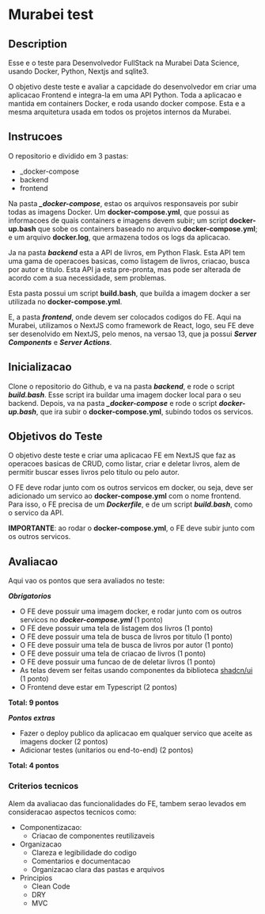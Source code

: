 # Murabei test

## Description

Esse e o teste para Desenvolvedor FullStack na Murabei Data Science, usando Docker, Python, Nextjs and sqlite3.

O objetivo deste teste e avaliar a capcidade do desenvolvedor em criar uma aplicacao Frontend e integra-la em uma API Python. Toda a aplicacao e mantida em containers Docker, e roda usando docker compose. Esta e a mesma arquitetura usada em todos os projetos internos da Murabei.

## Instrucoes

O repositorio e dividido em 3 pastas:

- \_docker-compose
- backend
- frontend

Na pasta **_\_docker-compose_**, estao os arquivos responsaveis por subir todas as imagens Docker. Um **docker-compose.yml**, que possui as informacoes de quais containers e imagens devem subir; um script **docker-up.bash** que sobe os containers baseado no arquivo **docker-compose.yml**; e um arquivo **docker.log**, que armazena todos os logs da aplicacao.

Ja na pasta **_backend_** esta a API de livros, em Python Flask. Esta API tem uma gama de operacoes basicas, como listagem de livros, criacao, busca por autor e titulo. Esta API ja esta pre-pronta, mas pode ser alterada de acordo com a sua necessidade, sem problemas.

Esta pasta possui um script **build.bash**, que builda a imagem docker a ser utilizada no **docker-compose.yml**.

E, a pasta **_frontend_**, onde devem ser colocados codigos do FE. Aqui na Murabei, utilizamos o NextJS como framework de React, logo, seu FE deve ser desenolvido em NextJS, pelo menos, na versao 13, que ja possui **_Server Components_** e **_Server Actions_**.

## Inicializacao

Clone o repositorio do Github, e va na pasta **_backend_**, e rode o script **_build.bash_**. Esse script ira buildar uma imagem docker local para o seu backend. Depois, va na pasta **_\_docker-compose_** e rode o script **_docker-up.bash_**, que ira subir o **docker-compose.yml**, subindo todos os servicos.

## Objetivos do Teste

O objetivo deste teste e criar uma aplicacao FE em NextJS que faz as operacoes basicas de CRUD, como listar, criar e deletar livros, alem de permitir buscar esses livros pelo titulo ou pelo autor.

O FE deve rodar junto com os outros servicos em docker, ou seja, deve ser adicionado um servico ao **docker-compose.yml** com o nome frontend. Para isso, o FE precisa de um **_Dockerfile_**, e de um script **_build.bash_**, como o servico da API.

**IMPORTANTE**: ao rodar o **docker-compose.yml**, o FE deve subir junto com os outros servicos.

## Avaliacao

Aqui vao os pontos que sera avaliados no teste:

**_Obrigatorios_**

- O FE deve possuir uma imagem docker, e rodar junto com os outros servicos no **_docker-compose.yml_** (1 ponto)
- O FE deve possuir uma tela de listagem dos livros (1 ponto)
- O FE deve possuir uma tela de busca de livros por titulo (1 ponto)
- O FE deve possuir uma tela de busca de livros por autor (1 ponto)
- O FE deve possuir uma tela de criacao de livros (1 ponto)
- O FE deve possuir uma funcao de de deletar livros (1 ponto)
- As telas devem ser feitas usando componentes da biblioteca [shadcn/ui](https://ui.shadcn.com/) (1 ponto)
- O Frontend deve estar em Typescript (2 pontos)

**Total: 9 pontos**

**_Pontos extras_**

- Fazer o deploy publico da aplicacao em qualquer servico que aceite as imagens docker (2 pontos)
- Adicionar testes (unitarios ou end-to-end) (2 pontos)


**Total: 4 pontos**

### Criterios tecnicos

Alem da avaliacao das funcionalidades do FE, tambem serao levados em consideracao aspectos tecnicos como:

- Componentizacao:
  - Criacao de componentes reutilizaveis
- Organizacao
  - Clareza e legibilidade do codigo
  - Comentarios e documentacao
  - Organizacao clara das pastas e arquivos
- Principios
  - Clean Code
  - DRY
  - MVC

